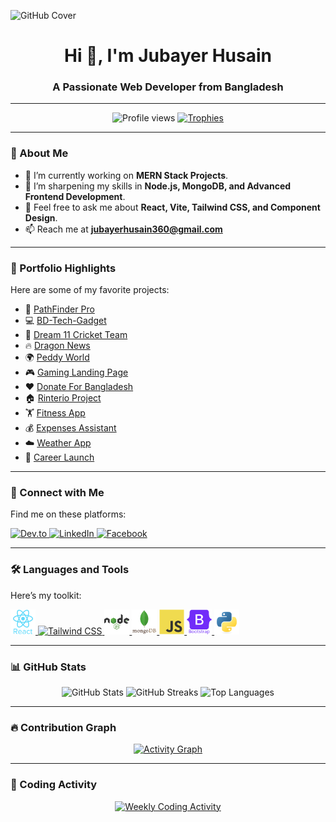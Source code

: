 ![GitHub Cover](https://github.com/user-attachments/assets/7eae60a8-79a8-4fce-8671-9efd3c5d14e4)

<h1 align="center">Hi 👋, I'm Jubayer Husain</h1>
<h3 align="center">A Passionate Web Developer from Bangladesh</h3>

---

<p align="center">
    <img src="https://komarev.com/ghpvc/?username=jubayerhusain&label=Profile%20views&color=0e75b6&style=flat" alt="Profile views" />
    <a href="https://github.com/ryo-ma/github-profile-trophy"><img src="https://github-profile-trophy.vercel.app/?username=jubayerhusain&margin-w=15" alt="Trophies" /></a>
</p>

---

### 🌱 About Me
- 🔭 I’m currently working on **MERN Stack Projects**.  
- 🌱 I’m sharpening my skills in **Node.js, MongoDB, and Advanced Frontend Development**.  
- 💬 Feel free to ask me about **React, Vite, Tailwind CSS, and Component Design**.  
- 📫 Reach me at **jubayerhusain360@gmail.com**  

---

### 🚀 Portfolio Highlights
Here are some of my favorite projects:  
- 🌟 [PathFinder Pro](https://pathfinder-pro-b76a5.web.app/)  
- 💻 [BD-Tech-Gadget](https://bd-tech-gadget.surge.sh/)  
- 🏏 [Dream 11 Cricket Team](https://rj-assignment07.surge.sh/)  
- 🔥 [Dragon News](https://jubayerhusain.github.io/dragon-news/)  
- 🌍 [Peddy World](https://assignment06peddyworld.surge.sh)  
- 🎮 [Gaming Landing Page](https://jubayerhusain.github.io/gaming-landing-page/)  
- ❤️ [Donate For Bangladesh](https://jubayerhusain.github.io/Assignment-05/index.html)  
- 🏠 [Rinterio Project](https://jubayerhusain.github.io/Assignment-03/)  
- 🏋️ [Fitness App](https://jubayerhusain.github.io/Assignment-no-02/)  
- 💰 [Expenses Assistant](https://jubayerhusain.github.io/expenses-assistant-web-app/)  
- ☁️ [Weather App](https://jubayerhusain.github.io/Weather-app/)  
- 💼 [Career Launch](https://jubayerhusain.github.io/Career-Launch/)  

---

### 🤝 Connect with Me
Find me on these platforms:  
<p align="left">
  <a href="https://dev.to/jubayer" target="_blank">
    <img src="https://raw.githubusercontent.com/rahuldkjain/github-profile-readme-generator/master/src/images/icons/Social/devto.svg" alt="Dev.to" height="30" width="40" />
  </a>
  <a href="https://linkedin.com/in/jubayer-husain" target="_blank">
    <img src="https://raw.githubusercontent.com/rahuldkjain/github-profile-readme-generator/master/src/images/icons/Social/linked-in-alt.svg" alt="LinkedIn" height="30" width="40" />
  </a>
  <a href="https://fb.com/jubayer-husain" target="_blank">
    <img src="https://raw.githubusercontent.com/rahuldkjain/github-profile-readme-generator/master/src/images/icons/Social/facebook.svg" alt="Facebook" height="30" width="40" />
  </a>
</p>

---

### 🛠️ Languages and Tools
Here’s my toolkit:  
<p align="left">
  <a href="https://reactjs.org/" target="_blank">
    <img src="https://raw.githubusercontent.com/devicons/devicon/master/icons/react/react-original-wordmark.svg" alt="React.js" width="40" height="40" />
  </a>
  <a href="https://tailwindcss.com/" target="_blank">
    <img src="https://www.vectorlogo.zone/logos/tailwindcss/tailwindcss-icon.svg" alt="Tailwind CSS" width="40" height="40" />
  </a>
  <a href="https://nodejs.org" target="_blank">
    <img src="https://raw.githubusercontent.com/devicons/devicon/master/icons/nodejs/nodejs-original-wordmark.svg" alt="Node.js" width="40" height="40" />
  </a>
  <a href="https://www.mongodb.com/" target="_blank">
    <img src="https://raw.githubusercontent.com/devicons/devicon/master/icons/mongodb/mongodb-original-wordmark.svg" alt="MongoDB" width="40" height="40" />
  </a>
  <a href="https://www.javascript.com/" target="_blank">
    <img src="https://raw.githubusercontent.com/devicons/devicon/master/icons/javascript/javascript-original.svg" alt="JavaScript" width="40" height="40" />
  </a>
  <a href="https://getbootstrap.com/" target="_blank">
    <img src="https://raw.githubusercontent.com/devicons/devicon/master/icons/bootstrap/bootstrap-plain-wordmark.svg" alt="Bootstrap" width="40" height="40" />
  </a>
  <a href="https://www.python.org" target="_blank">
    <img src="https://raw.githubusercontent.com/devicons/devicon/master/icons/python/python-original.svg" alt="Python" width="40" height="40" />
  </a>
</p>

---

### 📊 GitHub Stats  
<p align="center">
  <img src="https://github-readme-stats.vercel.app/api?username=jubayerhusain&show_icons=true&theme=radical" alt="GitHub Stats" />
  <img src="https://github-readme-streak-stats.herokuapp.com/?user=jubayerhusain&theme=radical" alt="GitHub Streaks" />
  <img src="https://github-readme-stats.vercel.app/api/top-langs?username=jubayerhusain&langs_count=10&show_icons=true&locale=en&layout=compact&theme=radical" alt="Top Languages" />
</p>

---

### 🔥 Contribution Graph
<p align="center">
  <a href="https://github.com/ashutosh00710/github-readme-activity-graph">
    <img src="https://github-readme-activity-graph.cyclic.app/graph?username=jubayerhusain&theme=radical&hide_border=true&area=true" alt="Activity Graph" />
  </a>
</p>

---

### 📅 Coding Activity
<p align="center">
  <a href="https://wakatime.com">
    <img src="https://github-readme-stats.vercel.app/api/wakatime?username=jubayerhusain&theme=radical" alt="Weekly Coding Activity" />
  </a>
</p>


